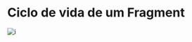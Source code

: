# Ciclo de vida de um Fragment

![i](https://miro.medium.com/v2/resize:fit:952/1*UWTA4pWxMjz32Kisy0sjhQ.png)
